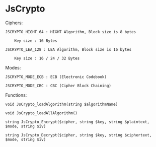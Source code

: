 ﻿# JsCrypto

Ciphers:

	JSCRYPTO_HIGHT_64 : HIGHT Algorithm, Block size is 8 bytes
	
		Key size : 16 Bytes
		
	JSCRYPTO_LEA_128 : LEA Algorithm, Block size is 16 bytes
	
		Key size : 16 / 24 / 32 Bytes


Modes:

	JSCRYPTO_MODE_ECB : ECB (Electronic Codebook)
	
	JSCRYPTO_MODE_CBC : CBC (Cipher Block Chaining)
	

Functions:

	void JsCrypto_loadAlgorithm(string $algorithmName)
	
	void JsCrypto_loadAllAlgorithm()
	
	string JsCrypto_Encrypt($cipher, string $key, string $plaintext, $mode, string $iv)
	
	string JsCrypto_Decrypt($cipher, string $key, string $ciphertext, $mode, string $iv)
	

